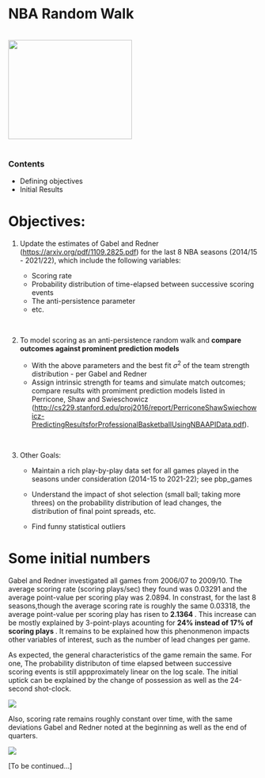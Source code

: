 # NBA Random Walk

<br>
<img src="https://wallpaperaccess.com/full/1305340.jpg" width="250" height="200" />
<br> <br>

### Contents 

* Defining objectives
* Initial Results


# Objectives:

1. Update the estimates of Gabel and Redner (https://arxiv.org/pdf/1109.2825.pdf) for the last 8 NBA seasons (2014/15 - 2021/22), which include the following variables:
    
    - Scoring rate 
    - Probability distribution of time-elapsed between successive scoring events
    - The anti-persistence parameter 
    - etc.

<br>

2. To model scoring as an anti-persistence random walk and <strong> compare outcomes against prominent prediction models </strong>

    - With the above parameters and the best fit $\sigma^2$ of the team strength distribution - per Gabel and Redner
    - Assign intrinsic strength for teams and simulate match outcomes; compare results with promiment prediction models listed in Perricone, Shaw and Swieschowicz (http://cs229.stanford.edu/proj2016/report/PerriconeShawSwiechowicz-PredictingResultsforProfessionalBasketballUsingNBAAPIData.pdf).

<br>

3. Other Goals:
 
    - Maintain a rich play-by-play data set for all games played in the seasons under consideration (2014-15 to 2021-22); see pbp_games

    - Understand the impact of shot selection (small ball; taking more threes) on the probability distribution of lead changes, the distribution of final point spreads, etc.

    - Find funny statistical outliers 


# Some initial numbers

Gabel and Redner investigated all games from 2006/07 to 2009/10. The average scoring rate (scoring plays/sec) they found was 0.03291 and the average point-value per scoring play was 2.0894. In constrast, for the last 8 seasons,though the average scoring rate is roughly the same 0.03318, the average point-value per scoring play has risen to <strong> 2.1364 </strong>. This increase can be mostly explained by 3-point-plays acounting for <strong> 24% instead of 17% of scoring plays </strong>. It remains to be explained how this phenonmenon impacts other variables of interest, such as the number of lead changes per game. 

As expected, the general characteristics of the game remain the same. For one, The probability distributon of time elapsed between successive scoring events is still appproximately linear on the log scale. The initial uptick can be explained by the change of possession as well as the 24-second shot-clock. 

<image src="https://github.com/bryantx22/nba_random_walk/blob/main/figures/delta_t_prob.png?raw=true" />

Also, scoring rate remains roughly constant over time, with the same deviations Gabel and Redner noted at the beginning as well as the end of quarters. 

<image src="https://github.com/bryantx22/nba_random_walk/blob/main/figures/scoring_rate.png?raw=true" />


[To be continued...]